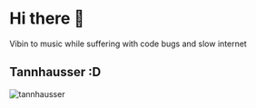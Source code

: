 # Hi there 👋

Vibin to music while suffering with code bugs and slow internet

## Tannhausser :D
![tannhausser](https://media1.tenor.com/m/0Y9Iu6txs8MAAAAC/machikane-tannhauser-matikane-tannhauser.gif)

<!--
**sultan-gemilang/sultan-gemilang** is a ✨ _special_ ✨ repository because its `README.md` (this file) appears on your GitHub profile.

Here are some ideas to get you started:

- 🔭 I’m currently working on ...
- 🌱 I’m currently learning ...
- 👯 I’m looking to collaborate on ...
- 🤔 I’m looking for help with ...
- 💬 Ask me about ...
- 📫 How to reach me: ...
- 😄 Pronouns: ...
- ⚡ Fun fact: ...
-->
